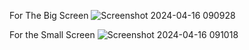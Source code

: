For The Big Screen
![Screenshot 2024-04-16 090928](https://github.com/CodeWithLoremHacker/Our-Team-Section/assets/166585813/23a2b9cc-35b5-44d5-b910-d44c0b7e71e1)


For the Small Screen
![Screenshot 2024-04-16 091018](https://github.com/CodeWithLoremHacker/Our-Team-Section/assets/166585813/5b6a674c-10ec-43ca-b8e6-7f706f55eb39)

